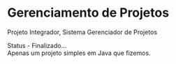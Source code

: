 # Gerenciamento de Projetos

Projeto Integrador, Sistema Gerenciador de Projetos

Status - Finalizado...
<br>
Apenas um projeto simples em Java que fizemos.
